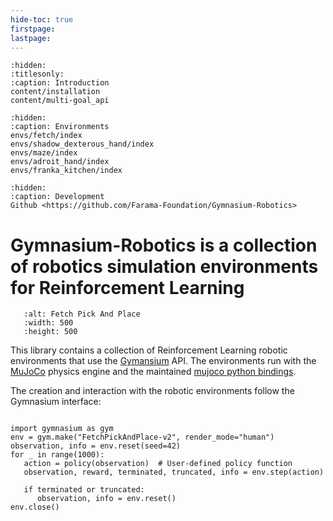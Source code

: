 ```yaml
---
hide-toc: true
firstpage:
lastpage:
---
```


```{toctree}
:hidden:
:titlesonly:
:caption: Introduction
content/installation
content/multi-goal_api
```

```{toctree}
:hidden:
:caption: Environments
envs/fetch/index
envs/shadow_dexterous_hand/index
envs/maze/index
envs/adroit_hand/index
envs/franka_kitchen/index
```

```{toctree}
:hidden:
:caption: Development
Github <https://github.com/Farama-Foundation/Gymnasium-Robotics>
```
# Gymnasium-Robotics is a collection of robotics simulation environments for Reinforcement Learning


```{figure} _static/videos/fetch/FetchPickAndPlace.gif
   :alt: Fetch Pick And Place
   :width: 500
   :height: 500
```

This library contains a collection of Reinforcement Learning robotic environments that use the [Gymansium](https://gymnasium.farama.org/) API. The environments run with the [MuJoCo](https://mujoco.org/) physics engine and the maintained [mujoco python bindings](https://mujoco.readthedocs.io/en/latest/python.html).

The creation and interaction with the robotic environments follow the Gymnasium interface:

```{code-block} python

import gymnasium as gym
env = gym.make("FetchPickAndPlace-v2", render_mode="human")
observation, info = env.reset(seed=42)
for _ in range(1000):
   action = policy(observation)  # User-defined policy function
   observation, reward, terminated, truncated, info = env.step(action)

   if terminated or truncated:
      observation, info = env.reset()
env.close()
```
